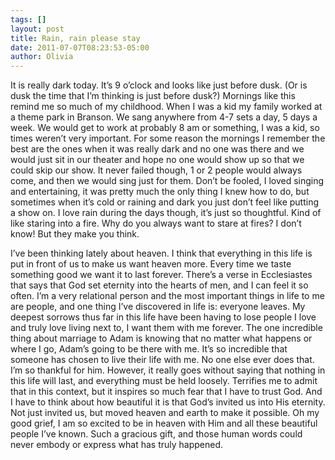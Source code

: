 ```yaml
---
tags: []
layout: post
title: Rain, rain please stay
date: 2011-07-07T08:23:53-05:00
author: Olivia
---
```


It is really dark today. It’s 9 o’clock and looks like just before dusk. (Or is dusk the time that I’m thinking is just before dusk?) Mornings like this remind me so much of my childhood. When I was a kid my family worked at a theme park in Branson. We sang anywhere from 4-7 sets a day, 5 days a week. We would get to work at probably 8 am or something, I was a kid, so times weren’t very important. For some reason the mornings I remember the best are the ones when it was really dark and no one was there and we would just sit in our theater and hope no one would show up so that we could skip our show. It never failed though, 1 or 2 people would always come, and then we would sing just for them. Don’t be fooled, I loved singing and entertaining, it was pretty much the only thing I knew how to do, but sometimes when it’s cold or raining and dark you just don’t feel like putting a show on. I love rain during the days though, it’s just so thoughtful. Kind of like staring into a fire. Why do you always want to stare at fires? I don’t know! But they make you think.

I’ve been thinking lately about heaven. I think that everything in this life is put in front of us to make us want heaven more. Every time we taste something good we want it to last forever. There’s a verse in Ecclesiastes that says that God set eternity into the hearts of men, and I can feel it so often. I’m a very relational person and the most important things in life to me are people, and one thing I’ve discovered in life is: everyone leaves. My deepest sorrows thus far in this life have been having to lose people I love and truly love living next to, I want them with me forever. The one incredible thing about marriage to Adam is knowing that no matter what happens or where I go, Adam’s going to be there with me. It’s so incredible that someone has chosen to live their life with me. No one else ever does that. I’m so thankful for him. However, it really goes without saying that nothing in this life will last, and everything must be held loosely. Terrifies me to admit that in this context, but it inspires so much fear that I have to trust God. And I have to think about how beautiful it is that God’s invited us into His eternity. Not just invited us, but moved heaven and earth to make it possible. Oh my good grief, I am so excited to be in heaven with Him and all these beautiful people I’ve known. Such a gracious gift, and those human words could never embody or express what has truly happened.
